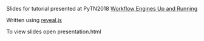 Slides for tutorial presented at PyTN2018 [Workflow Engines Up and Running](https://www.pytennessee.org/schedule/presentation/180/)

Written using [reveal.js](https://github.com/hakimel/reveal.js/)

To view slides open presentation.html
